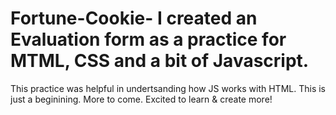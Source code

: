 # Fortune-Cookie-  I created an Evaluation form as a practice for MTML, CSS and a bit of Javascript. 
This practice was helpful in undertsanding how JS works with HTML.
This is just a beginining. More to come. Excited to learn & create more!
